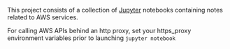 This project consists of a collection of [Jupyter](http://jupyter.org/) notebooks
containing notes related to AWS services.

For calling AWS APIs behind an http proxy, set your https_proxy environment variables prior to launching `jupyter notebook`

